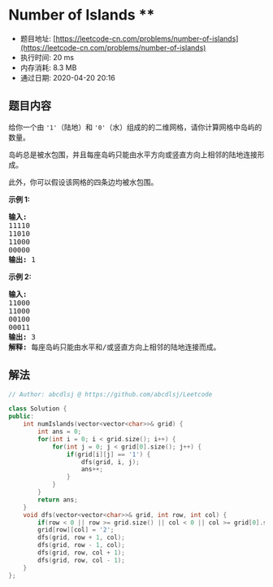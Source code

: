 # Number of Islands **
- 题目地址: [https://leetcode-cn.com/problems/number-of-islands](https://leetcode-cn.com/problems/number-of-islands)
- 执行时间: 20 ms
- 内存消耗: 8.3 MB
- 通过日期: 2020-04-20 20:16

## 题目内容
<p>给你一个由 <code>'1'</code>（陆地）和 <code>'0'</code>（水）组成的的二维网格，请你计算网格中岛屿的数量。</p>

<p>岛屿总是被水包围，并且每座岛屿只能由水平方向或竖直方向上相邻的陆地连接形成。</p>

<p>此外，你可以假设该网格的四条边均被水包围。</p>



<p><strong>示例 1:</strong></p>

<pre><strong>输入:</strong>
11110
11010
11000
00000
<strong>输出:</strong> 1
</pre>

<p><strong>示例 2:</strong></p>

<pre><strong>输入:</strong>
11000
11000
00100
00011
<strong>输出: </strong>3
<strong>解释: </strong>每座岛屿只能由水平和/或竖直方向上相邻的陆地连接而成。
</pre>


## 解法
```cpp
// Author: abcdlsj @ https://github.com/abcdlsj/Leetcode

class Solution {
public:
    int numIslands(vector<vector<char>>& grid) {
        int ans = 0;
        for(int i = 0; i < grid.size(); i++) {
            for(int j = 0; j < grid[0].size(); j++) {
                if(grid[i][j] == '1') {
                    dfs(grid, i, j);
                    ans++;
                }
            }
        }
        return ans;
    }
    void dfs(vector<vector<char>>& grid, int row, int col) {
        if(row < 0 || row >= grid.size() || col < 0 || col >= grid[0].size() || grid[row][col] == '2' || grid[row][col] == '0') return;
        grid[row][col] = '2';
        dfs(grid, row + 1, col);
        dfs(grid, row - 1, col);
        dfs(grid, row, col + 1);
        dfs(grid, row, col - 1); 
    }
};

```